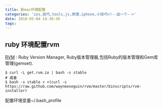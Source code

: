 ```yaml
---
title: 新mac环境配置
categories: 'ios,技巧,tools,js,原理,iphone,小技巧<!--选一个-->'
date: 2018-05-04 14:36:45
tags:
---
```



## ruby 环境配置rvm
[RVM](http://rvm.io/) : Ruby Version Manager, Ruby版本管理器,包括Ruby的版本管理和Gem库管理(gemset).

```
$ curl -L get.rvm.io | bash -s stable
# 或者
$ bash -s stable < <(curl -s https://raw.github.com/wayneeseguin/rvm/master/binscripts/rvm-installer)

```

配置环境变量~/.bash_profile

<!-- more -->

<!--{% qnimg alfred.png title:配置 alt:preferrence 'class:class1 class2' extend:?imageView2/2/w/1400 %}-->